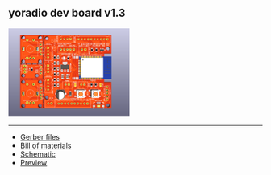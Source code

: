 ## yoradio dev board v1.3
<img src="yodevbrd_v1.3_PRV.jpg" width="240" height="auto" />

---
- [Gerber files](yodevbrd_v1.3_GBR.zip)
- [Bill of materials](yodevbrd_v1.3_BOM.pdf)
- [Schematic](yodevbrd_v1.3_SCH.pdf)
- [Preview](yodevbrd_v1.3_PRV.jpg)

